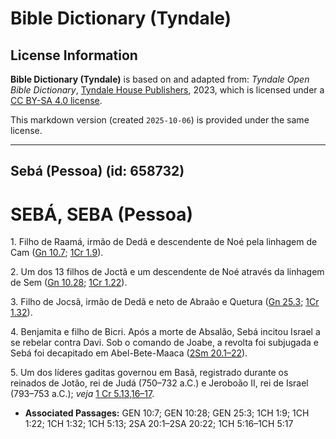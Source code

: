 # Bible Dictionary (Tyndale)

## License Information

**Bible Dictionary (Tyndale)** is based on and adapted from: _Tyndale Open Bible Dictionary_, [Tyndale House Publishers](https://tyndaleopenresources.com/), 2023, which is licensed under a [CC BY-SA 4.0 license](https://creativecommons.org/licenses/by-sa/4.0/legalcode.en).

This markdown version (created `2025-10-06`) is provided under the same license.



--------------------------------

## Sebá (Pessoa) (id: 658732)

SEBÁ, SEBA (Pessoa)
===================

1\. Filho de Raamá, irmão de Dedã e descendente de Noé pela linhagem de Cam ([Gn 10\.7](https://ref.ly/Gen10:7); [1Cr 1\.9](https://ref.ly/1Chr1:9)).

2\. Um dos 13 filhos de Joctã e um descendente de Noé através da linhagem de Sem ([Gn 10\.28](https://ref.ly/Gen10:28); [1Cr 1\.22](https://ref.ly/1Chr1:22)).

3\. Filho de Jocsã, irmão de Dedã e neto de Abraão e Quetura ([Gn 25\.3](https://ref.ly/Gen25:3); [1Cr 1\.32](https://ref.ly/1Chr1:32)).

4\. Benjamita e filho de Bicri. Após a morte de Absalão, Sebá incitou Israel a se rebelar contra Davi. Sob o comando de Joabe, a revolta foi subjugada e Sebá foi decapitado em Abel\-Bete\-Maaca ([2Sm 20\.1–22](https://ref.ly/2Sam20:1-2Sam20:22)).

5\. Um dos líderes gaditas governou em Basã, registrado durante os reinados de Jotão, rei de Judá (750–732 a.C.) e Jeroboão II, rei de Israel (793–753 a.C.); *veja* [1 Cr 5\.13,16–17](https://ref.ly/1Chr5:13,1Chr5:16-1Chr5:17).

* **Associated Passages:** GEN 10:7; GEN 10:28; GEN 25:3; 1CH 1:9; 1CH 1:22; 1CH 1:32; 1CH 5:13; 2SA 20:1–2SA 20:22; 1CH 5:16–1CH 5:17

